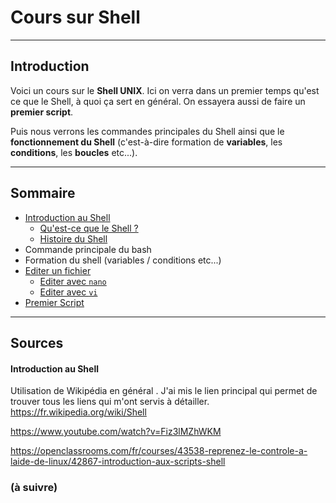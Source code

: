 # Cours sur Shell 
------------

## Introduction

Voici un cours sur le **Shell UNIX**.
Ici on verra dans un premier temps qu'est ce que le Shell, à quoi ça sert en général. On essayera aussi de faire un **premier script**. 

Puis nous verrons les commandes principales du Shell ainsi que le **fonctionnement du Shell** (c'est-à-dire formation de **variables**, les **conditions**, les **boucles** etc...).

----------

## Sommaire

- [Introduction au Shell](./intro_shell.md)
    - [Qu'est-ce que le Shell ?](./intro_shell.md#quest-ce-que-le-shell-) 
    - [Histoire du Shell](./intro_shell.md#histoire-du-shell)
- Commande principale du bash
- Formation du shell (variables / conditions etc...)
- [Editer un fichier](./nano_et_vi.md) 
    - [Editer avec `nano`](./nano_et_vi.md#editer-un-fichier-avec-nano) 
    - [Editer avec `vi`](./nano_et_vi.md#editer-un-fichier-avec-vi)
- [Premier Script](./premier_script.md)



-----

## Sources

#### Introduction au Shell
Utilisation de Wikipédia en général . J'ai mis le lien principal qui permet de trouver tous les liens qui m'ont servis à détailler.
https://fr.wikipedia.org/wiki/Shell

https://www.youtube.com/watch?v=Fiz3lMZhWKM

https://openclassrooms.com/fr/courses/43538-reprenez-le-controle-a-laide-de-linux/42867-introduction-aux-scripts-shell

### (à suivre)